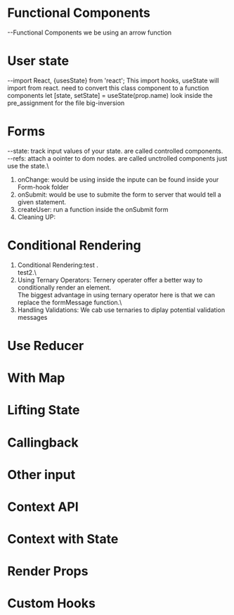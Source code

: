 # Functional Components
--Functional Components we be using an arrow function



# User state
--import React, {usesState} from 'react';
This import hooks, useState will import from react. need 
to convert this class component to a function components
let [state, setState] = useState(prop.name)
look inside the  pre_assignment for the file big-inversion





# Forms
--state: track input values of your state. are called controlled components.\
--refs: attach a oointer to dom nodes. are called unctrolled components
just use the state.\

1. onChange: would be using inside the inpute can be found inside your Form-hook folder
2.  onSubmit: would be use to submite the form to server that would tell a given statement.
3.  createUser: run a function inside the onSubmit form
3.  Cleaning UP: 



# Conditional Rendering

1. Conditional Rendering:test .\
test2.\
2. Using Ternary Operators: Ternery operater offer a better way to conditionally render an element.\
The biggest advantage in using ternary operator here is that we can replace the formMessage function.\
3. Handling Validations: We cab use ternaries to diplay potential validation messages






# Use Reducer






# With Map





# Lifting State





# Callingback






# Other input






# Context API





# Context with State




# Render Props




# Custom Hooks




